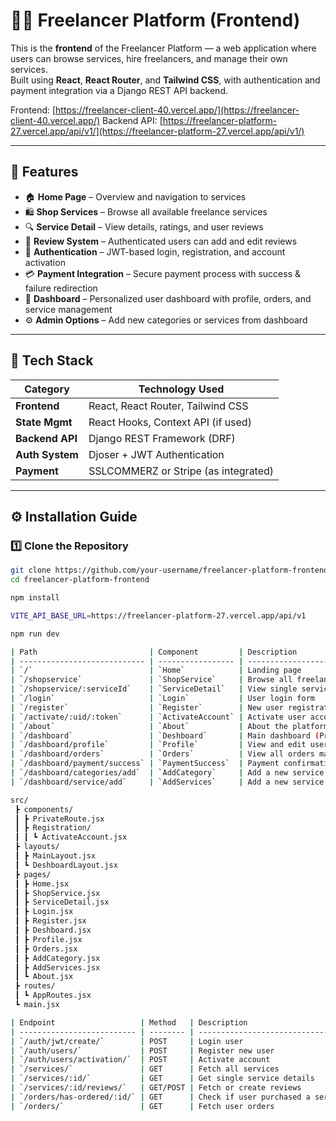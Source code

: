 # 🧑‍💻 Freelancer Platform (Frontend)

This is the **frontend** of the Freelancer Platform — a web application where users can browse services, hire freelancers, and manage their own services.  
Built using **React**, **React Router**, and **Tailwind CSS**, with authentication and payment integration via a Django REST API backend.

Frontend: [https://freelancer-client-40.vercel.app/](https://freelancer-client-40.vercel.app/)
Backend API: [https://freelancer-platform-27.vercel.app/api/v1/](https://freelancer-platform-27.vercel.app/api/v1/)


---

## 🚀 Features

- 🏠 **Home Page** – Overview and navigation to services  
- 🛍️ **Shop Services** – Browse all available freelance services  
- 🔍 **Service Detail** – View details, ratings, and user reviews  
- 💬 **Review System** – Authenticated users can add and edit reviews  
- 🔐 **Authentication** – JWT-based login, registration, and account activation  
- 💳 **Payment Integration** – Secure payment process with success & failure redirection  
- 🧾 **Dashboard** – Personalized user dashboard with profile, orders, and service management  
- ⚙️ **Admin Options** – Add new categories or services from dashboard  

---

## 🧩 Tech Stack

| Category        | Technology Used              |
|-----------------|------------------------------|
| **Frontend**    | React, React Router, Tailwind CSS |
| **State Mgmt**  | React Hooks, Context API (if used) |
| **Backend API** | Django REST Framework (DRF) |
| **Auth System** | Djoser + JWT Authentication |
| **Payment**     | SSLCOMMERZ or Stripe (as integrated) |

---

## ⚙️ Installation Guide

### 1️⃣ Clone the Repository

```bash
git clone https://github.com/your-username/freelancer-platform-frontend.git
cd freelancer-platform-frontend

npm install

VITE_API_BASE_URL=https://freelancer-platform-27.vercel.app/api/v1

npm run dev

| Path                         | Component         | Description                              |
| ---------------------------- | ----------------- | ---------------------------------------- |
| `/`                          | `Home`            | Landing page                             |
| `/shopservice`               | `ShopService`     | Browse all freelance services            |
| `/shopservice/:serviceId`    | `ServiceDetail`   | View single service details with reviews |
| `/login`                     | `Login`           | User login form                          |
| `/register`                  | `Register`        | New user registration                    |
| `/activate/:uid/:token`      | `ActivateAccount` | Activate user account via email          |
| `/about`                     | `About`           | About the platform                       |
| `/dashboard`                 | `Deshboard`       | Main dashboard (Protected)               |
| `/dashboard/profile`         | `Profile`         | View and edit user profile               |
| `/dashboard/orders`          | `Orders`          | View all orders made by the user         |
| `/dashboard/payment/success` | `PaymentSuccess`  | Payment confirmation page                |
| `/dashboard/categories/add`  | `AddCategory`     | Add a new service category               |
| `/dashboard/service/add`     | `AddServices`     | Add a new service                        |

src/
 ┣ components/
 ┃ ┣ PrivateRoute.jsx
 ┃ ┣ Registration/
 ┃ ┃ ┗ ActivateAccount.jsx
 ┣ layouts/
 ┃ ┣ MainLayout.jsx
 ┃ ┗ DeshboardLayout.jsx
 ┣ pages/
 ┃ ┣ Home.jsx
 ┃ ┣ ShopService.jsx
 ┃ ┣ ServiceDetail.jsx
 ┃ ┣ Login.jsx
 ┃ ┣ Register.jsx
 ┃ ┣ Deshboard.jsx
 ┃ ┣ Profile.jsx
 ┃ ┣ Orders.jsx
 ┃ ┣ AddCategory.jsx
 ┃ ┣ AddServices.jsx
 ┃ ┗ About.jsx
 ┣ routes/
 ┃ ┗ AppRoutes.jsx
 ┗ main.jsx

| Endpoint                   | Method   | Description                       |
| -------------------------- | -------- | --------------------------------- |
| `/auth/jwt/create/`        | POST     | Login user                        |
| `/auth/users/`             | POST     | Register new user                 |
| `/auth/users/activation/`  | POST     | Activate account                  |
| `/services/`               | GET      | Fetch all services                |
| `/services/:id/`           | GET      | Get single service details        |
| `/services/:id/reviews/`   | GET/POST | Fetch or create reviews           |
| `/orders/has-ordered/:id/` | GET      | Check if user purchased a service |
| `/orders/`                 | GET      | Fetch user orders                 |
